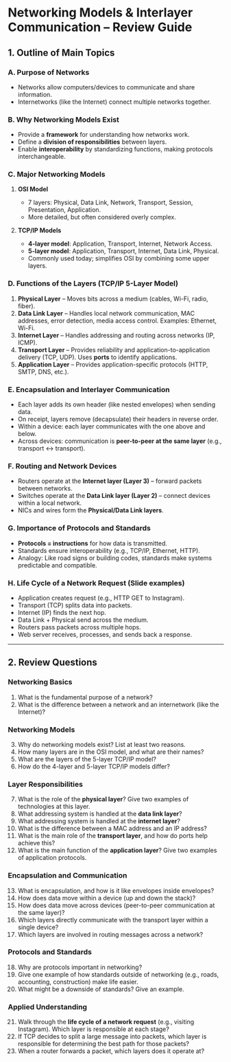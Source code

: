 # Networking Models & Interlayer Communication – Review Guide

## 1. Outline of Main Topics

### A. Purpose of Networks
- Networks allow computers/devices to communicate and share information.
- Internetworks (like the Internet) connect multiple networks together.

### B. Why Networking Models Exist
- Provide a **framework** for understanding how networks work.
- Define a **division of responsibilities** between layers.
- Enable **interoperability** by standardizing functions, making protocols interchangeable.

### C. Major Networking Models
1. **OSI Model**
   - 7 layers: Physical, Data Link, Network, Transport, Session, Presentation, Application.
   - More detailed, but often considered overly complex.

2. **TCP/IP Models**
   - **4-layer model**: Application, Transport, Internet, Network Access.
   - **5-layer model**: Application, Transport, Internet, Data Link, Physical.
   - Commonly used today; simplifies OSI by combining some upper layers.

### D. Functions of the Layers (TCP/IP 5-Layer Model)
1. **Physical Layer** – Moves bits across a medium (cables, Wi-Fi, radio, fiber).  
2. **Data Link Layer** – Handles local network communication, MAC addresses, error detection, media access control. Examples: Ethernet, Wi-Fi.  
3. **Internet Layer** – Handles addressing and routing across networks (IP, ICMP).  
4. **Transport Layer** – Provides reliability and application-to-application delivery (TCP, UDP). Uses **ports** to identify applications.  
5. **Application Layer** – Provides application-specific protocols (HTTP, SMTP, DNS, etc.).

### E. Encapsulation and Interlayer Communication
- Each layer adds its own header (like nested envelopes) when sending data.
- On receipt, layers remove (decapsulate) their headers in reverse order.
- Within a device: each layer communicates with the one above and below.  
- Across devices: communication is **peer-to-peer at the same layer** (e.g., transport ↔ transport).

### F. Routing and Network Devices
- Routers operate at the **Internet layer (Layer 3)** – forward packets between networks.
- Switches operate at the **Data Link layer (Layer 2)** – connect devices within a local network.
- NICs and wires form the **Physical/Data Link layers**.

### G. Importance of Protocols and Standards
- **Protocols = instructions** for how data is transmitted.  
- Standards ensure interoperability (e.g., TCP/IP, Ethernet, HTTP).
- Analogy: Like road signs or building codes, standards make systems predictable and compatible.

### H. Life Cycle of a Network Request (Slide examples)
- Application creates request (e.g., HTTP GET to Instagram).  
- Transport (TCP) splits data into packets.  
- Internet (IP) finds the next hop.  
- Data Link + Physical send across the medium.  
- Routers pass packets across multiple hops.  
- Web server receives, processes, and sends back a response.

---

## 2. Review Questions

### Networking Basics
1. What is the fundamental purpose of a network?  
2. What is the difference between a network and an internetwork (like the Internet)?  

### Networking Models
3. Why do networking models exist? List at least two reasons.  
4. How many layers are in the OSI model, and what are their names?  
5. What are the layers of the 5-layer TCP/IP model?  
6. How do the 4-layer and 5-layer TCP/IP models differ?  

### Layer Responsibilities
7. What is the role of the **physical layer**? Give two examples of technologies at this layer.  
8. What addressing system is handled at the **data link layer**?  
9. What addressing system is handled at the **internet layer**?  
10. What is the difference between a MAC address and an IP address?  
11. What is the main role of the **transport layer**, and how do ports help achieve this?  
12. What is the main function of the **application layer**? Give two examples of application protocols.  

### Encapsulation and Communication
13. What is encapsulation, and how is it like envelopes inside envelopes?  
14. How does data move within a device (up and down the stack)?  
15. How does data move across devices (peer-to-peer communication at the same layer)?  
16. Which layers directly communicate with the transport layer within a single device?  
17. Which layers are involved in routing messages across a network?  

### Protocols and Standards
18. Why are protocols important in networking?  
19. Give one example of how standards outside of networking (e.g., roads, accounting, construction) make life easier.  
20. What might be a downside of standards? Give an example.  

### Applied Understanding
21. Walk through the **life cycle of a network request** (e.g., visiting Instagram). Which layer is responsible at each stage?  
22. If TCP decides to split a large message into packets, which layer is responsible for determining the best path for those packets?  
23. When a router forwards a packet, which layers does it operate at?  
